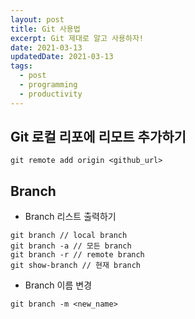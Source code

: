 ```yaml
---
layout: post
title: Git 사용법
excerpt: Git 제대로 알고 사용하자!
date: 2021-03-13
updatedDate: 2021-03-13 
tags:
  - post
  - programming
  - productivity
---
```


## Git 로컬 리포에 리모트 추가하기

```shell
git remote add origin <github_url>

```

## Branch

- Branch 리스트 출력하기

```shell
git branch // local branch 
git branch -a // 모든 branch
git branch -r // remote branch
git show-branch // 현재 branch
```

- Branch 이름 변경

```shell
git branch -m <new_name>
```